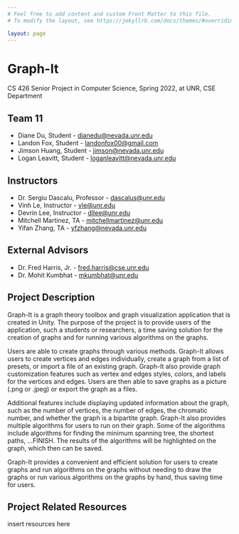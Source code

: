 ```yaml
---
# Feel free to add content and custom Front Matter to this file.
# To modify the layout, see https://jekyllrb.com/docs/themes/#overriding-theme-defaults

layout: page
---
```


# Graph-It

CS 426 Senior Project in Computer Science, Spring 2022, at UNR, CSE Department

## Team 11

- Diane Du, Student - dianedu@nevada.unr.edu
- Landon Fox, Student - landonfox00@gmail.com
- Jimson Huang, Student - jimson@nevada.unr.edu
- Logan Leavitt, Student - loganleavitt@nevada.unr.edu

## Instructors

- Dr. Sergiu Dascalu, Professor - dascalus@unr.edu
- Vinh Le, Instructor - vle@unr.edu
- Devrin Lee, Instructor - dllee@unr.edu
- Mitchell Martinez, TA - mitchellmartinez@unr.edu 
- Yifan Zhang, TA - yfzhang@nevada.unr.edu

## External Advisors

- Dr. Fred Harris, Jr. - fred.harris@cse.unr.edu
- Dr. Mohit Kumbhat - mkumbhat@unr.edu

## Project Description

Graph-It is a graph theory toolbox and graph visualization application that is created in Unity. The purpose of the project is to provide users of the application, such a students or researchers, a time saving solution for the creation of graphs and for running various algorithms on the graphs. 

Users are able to create graphs through various methods. Graph-It allows users to create vertices and edges individually, create a graph from a list of presets, or import a file of an existing graph. Graph-It also provide graph customization features such as vertex and edges styles, colors, and labels for the vertices and edges. Users are then able to save graphs as a picture (.png or .jpeg) or export the graph as a files. 

Additional features include displaying updated information about the graph, such as the number of vertices, the number of edges, the chromatic number, and whether the graph is a bipartite graph. Graph-It also provides multiple algorithms for users to run on their graph. Some of the algorithms include algorithms for finding the minimum spanning tree, the shortest paths, …FINISH. The results of the algorithms will be highlighted on the graph, which then can be saved.

Graph-It provides a convenient and efficient solution for users to create graphs and run algorithms on the graphs without needing to draw the graphs or run various algorithms on the graphs by hand, thus saving time for users. 

## Project Related Resources

insert resources here
